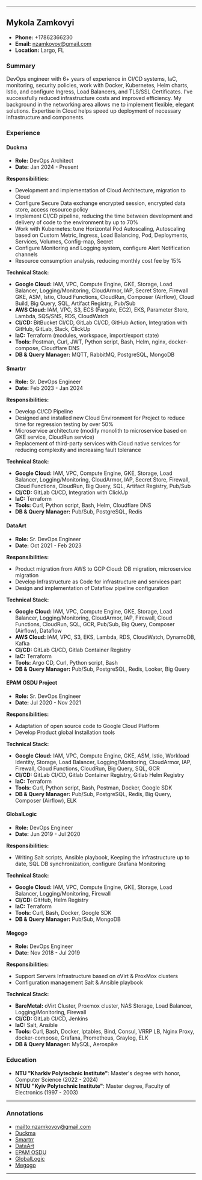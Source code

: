 
---

## Mykola Zamkovyi

- **Phone:** +17862366230
- **Email:** nzamkovoy@gmail.com
- **Location:** Largo, FL

### Summary

DevOps engineer with 6+ years of experience in CI/CD systems, IaC, monitoring, security policies, work with Docker, Kubernetes, Helm charts, Istio, and configure Ingress, Load Balancers, and TLS/SSL Certificates. I've successfully reduced infrastructure costs and improved efficiency. My background in the networking area allows me to implement flexible, elegant solutions. Expertise in Cloud helps speed up deployment of necessary infrastructure and components.

### Experience

#### Duckma

- **Role:** DevOps Architect
- **Date:** Jan 2024 - Present

**Responsibilities:**

- Development and implementation of Cloud Architecture, migration to Cloud
- Configure Secure Data exchange encrypted session, encrypted data store, access resource policy
- Implement CI/CD pipeline, reducing the time between development and delivery of code to the environment by up to 70%
- Work with Kubernetes: tune Horizontal Pod Autoscaling, Autoscaling based on Custom Metric, Ingress, Load Balancing, Pod, Deployments, Services, Volumes, Config-map, Secret
- Configure Monitoring and Logging system, configure Alert Notification channels
- Resource consumption analysis, reducing monthly cost fee by 15%

**Technical Stack:**

- **Google Cloud:** IAM, VPC, Compute Engine, GKE, Storage, Load Balancer, Logging/Monitoring, CloudArmor, IAP, Secret Store, Firewall GKE, ASM, Istio, Cloud Functions, CloudRun, Composer (Airflow), Cloud Build, Big Query, SQL, Artifact Registry, Pub/Sub
- **AWS Cloud:** IAM, VPC, S3, ECS (Fargate, EC2), EKS, Parameter Store, Lambda, SQS/SNS, RDS, CloudWatch
- **CI/CD:** BitBucket CI/CD, GitLab CI/CD, GitHub Action, Integration with GitHub, GitLab, Slack, ClickUp
- **IaC:** Terraform (modules, workspace, import/export state)
- **Tools:** Postman, Curl, JWT, Python script, Bash, Helm, nginx, docker-compose, Cloudflare DNS
- **DB & Query Manager:** MQTT, RabbitMQ, PostgreSQL, MongoDB

#### Smartrr

- **Role:** Sr. DevOps Engineer
- **Date:** Feb 2023 - Jan 2024

**Responsibilities:**

- Develop CI/CD Pipeline
- Designed and installed new Cloud Environment for Project to reduce time for regression testing by over 50%
- Microservice architecture (modify monolith to microservice based on GKE service, CloudRun service)
- Replacement of third-party services with Cloud native services for reducing complexity and increasing fault tolerance

**Technical Stack:**

- **Google Cloud:** IAM, VPC, Compute Engine, GKE, Storage, Load Balancer, Logging/Monitoring, CloudArmor, IAP, Secret Store, Firewall, Cloud Functions, CloudRun, Big Query, SQL, Artifact Registry, Pub/Sub
- **CI/CD:** GitLab CI/CD, Integration with ClickUp
- **IaC:** Terraform
- **Tools:** Curl, Python script, Bash, Helm, Cloudflare DNS
- **DB & Query Manager:** Pub/Sub, PostgreSQL, Redis

#### DataArt

- **Role:** Sr. DevOps Engineer
- **Date:** Oct 2021 - Feb 2023

**Responsibilities:**

- Product migration from AWS to GCP Cloud: DB migration, microservice migration
- Develop Infrastructure as Code for infrastructure and services part
- Design and implementation of Dataflow pipeline configuration

**Technical Stack:**

- **Google Cloud:** IAM, VPC, Compute Engine, GKE, Storage, Load Balancer, Logging/Monitoring, CloudArmor, IAP, Firewall, Cloud Functions, CloudRun, SQL, GCR, Pub/Sub, Big Query, Composer (Airflow), Dataflow
- **AWS Cloud:** IAM, VPC, S3, EKS, Lambda, RDS, CloudWatch, DynamoDB, Kafka
- **CI/CD:** GitLab CI/CD, Gitlab Container Registry
- **IaC:** Terraform
- **Tools:** Argo CD, Curl, Python script, Bash
- **DB & Query Manager:** Pub/Sub, PostgreSQL, Redis, Looker, Big Query

#### EPAM OSDU Project

- **Role:** Sr. DevOps Engineer
- **Date:** Jul 2020 - Nov 2021

**Responsibilities:**

- Adaptation of open source code to Google Cloud Platform
- Develop Product global Installation tools

**Technical Stack:**

- **Google Cloud:** IAM, VPC, Compute Engine, GKE, ASM, Istio, Workload Identity, Storage, Load Balancer, Logging/Monitoring, CloudArmor, IAP, Firewall, Cloud Functions, CloudRun, Big Query, SQL, GCR
- **CI/CD:** GitLab CI/CD, Gitlab Container Registry, Gitlab Helm Registry
- **IaC:** Terraform
- **Tools:** Curl, Python script, Bash, Postman, Docker, Google SDK
- **DB & Query Manager:** Pub/Sub, PostgreSQL, Redis, Big Query, Composer (Airflow), ELK

#### GlobalLogic

- **Role:** DevOps Engineer
- **Date:** Jun 2019 - Jul 2020

**Responsibilities:**

- Writing Salt scripts, Ansible playbook, Keeping the infrastructure up to date, SQL DB synchronization, configure Grafana Monitoring

**Technical Stack:**

- **Google Cloud:** IAM, VPC, Compute Engine, GKE, Storage, Load Balancer, Logging/Monitoring, Firewall
- **CI/CD:** GitHub, Helm Registry
- **IaC:** Terraform
- **Tools:** Curl, Bash, Docker, Google SDK
- **DB & Query Manager:** Pub/Sub, MongoDB

#### Megogo

- **Role:** DevOps Engineer
- **Date:** Nov 2018 - Jul 2019

**Responsibilities:**

- Support Servers Infrastructure based on oVirt & ProxMox clusters
- Configuration management Salt & Ansible playbook

**Technical Stack:**

- **BareMetal:** oVirt Cluster, Proxmox cluster, NAS Storage, Load Balancer, Logging/Monitoring, Firewall
- **CI/CD:** GitLab CI/CD, Jenkins
- **IaC:** Salt, Ansible
- **Tools:** Curl, Bash, Docker, Iptables, Bind, Consul, VRRP LB, Nginx Proxy, docker-compose, Grafana, Prometheus, Graylog, ELK
- **DB & Query Manager:** MySQL, Aerospike

### Education

- **NTU "Kharkiv Polytechnic Institute"**: Master's degree with honor, Computer Science (2022 - 2024)
- **NTUU "Kyiv Polytechnic Institute"**: Master degree, Faculty of Electronics (1997 - 2003)

---

### Annotations

- [mailto:nzamkovoy@gmail.com](mailto:nzamkovoy@gmail.com)
- [Duckma](http://duckma.com)
- [Smartrr](http://smartrr.com)
- [DataArt](https://www.dataart.com/)
- [EPAM OSDU](https://osduforum.org/)
- [GlobalLogic](https://www.globallogic.com/)
- [Megogo](https://megogo.net/)

---

